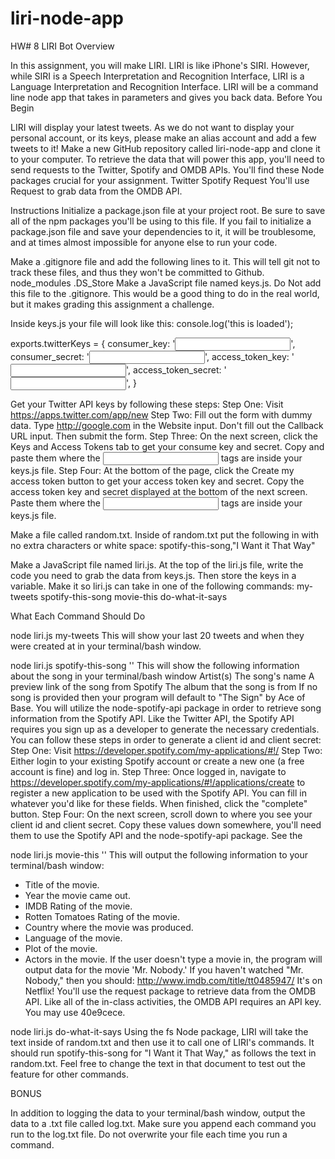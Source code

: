# liri-node-app
HW# 8 LIRI Bot
Overview

In this assignment, you will make LIRI. LIRI is like iPhone's SIRI. However, while SIRI is a Speech Interpretation and Recognition Interface, LIRI is a Language Interpretation and Recognition Interface. LIRI will be a command line node app that takes in parameters and gives you back data.
Before You Begin

LIRI will display your latest tweets. As we do not want to display your personal account, or its keys, please make an alias account and add a few tweets to it!
Make a new GitHub repository called liri-node-app and clone it to your computer.
To retrieve the data that will power this app, you'll need to send requests to the Twitter, Spotify and OMDB APIs. You'll find these Node packages crucial for your assignment.
Twitter
Spotify
Request
You'll use Request to grab data from the OMDB API.

Instructions
Initialize a package.json file at your project root. Be sure to save all of the npm packages you'll be using to this file. If you fail to initialize a package.json file and save your dependencies to it, it will be troublesome, and at times almost impossible for anyone else to run your code.

Make a .gitignore file and add the following lines to it. This will tell git not to track these files, and thus they won't be committed to Github.
node_modules
.DS_Store
Make a JavaScript file named keys.js. Do Not add this file to the .gitignore. This would be a good thing to do in the real world, but it makes grading this assignment a challenge.

Inside keys.js your file will look like this:
console.log('this is loaded');

exports.twitterKeys = {
  consumer_key: '<input here>',
  consumer_secret: '<input here>',
  access_token_key: '<input here>',
  access_token_secret: '<input here>',
}

Get your Twitter API keys by following these steps:
Step One: Visit https://apps.twitter.com/app/new
Step Two: Fill out the form with dummy data. Type http://google.com in the Website input. Don't fill out the Callback URL input. Then submit the form.
Step Three: On the next screen, click the Keys and Access Tokens tab to get your consume key and secret.
Copy and paste them where the <input here> tags are inside your keys.js file.
Step Four: At the bottom of the page, click the Create my access token button to get your access token key and secret.
Copy the access token key and secret displayed at the bottom of the next screen. Paste them where the <input here> tags are inside your keys.js file.

Make a file called random.txt.
Inside of random.txt put the following in with no extra characters or white space:
spotify-this-song,"I Want it That Way"

Make a JavaScript file named liri.js.
At the top of the liri.js file, write the code you need to grab the data from keys.js. Then store the keys in a variable.
Make it so liri.js can take in one of the following commands:
my-tweets
spotify-this-song
movie-this
do-what-it-says

What Each Command Should Do

node liri.js my-tweets
This will show your last 20 tweets and when they were created at in your terminal/bash window.

node liri.js spotify-this-song '<song name here>'
This will show the following information about the song in your terminal/bash window
Artist(s)
The song's name
A preview link of the song from Spotify
The album that the song is from
If no song is provided then your program will default to "The Sign" by Ace of Base.
You will utilize the node-spotify-api package in order to retrieve song information from the Spotify API.
Like the Twitter API, the Spotify API requires you sign up as a developer to generate the necessary credentials. You can follow these steps in order to generate a client id and client secret:
Step One: Visit https://developer.spotify.com/my-applications/#!/
Step Two: Either login to your existing Spotify account or create a new one (a free account is fine) and log in.
Step Three: Once logged in, navigate to https://developer.spotify.com/my-applications/#!/applications/create to register a new application to be used with the Spotify API. You can fill in whatever you'd like for these fields. When finished, click the "complete" button.
Step Four: On the next screen, scroll down to where you see your client id and client secret. Copy these values down somewhere, you'll need them to use the Spotify API and the node-spotify-api package. See the

node liri.js movie-this '<movie name here>'
This will output the following information to your terminal/bash window:
   * Title of the movie.
   * Year the movie came out.
   * IMDB Rating of the movie.
   * Rotten Tomatoes Rating of the movie.
   * Country where the movie was produced.
   * Language of the movie.
   * Plot of the movie.
   * Actors in the movie.
If the user doesn't type a movie in, the program will output data for the movie 'Mr. Nobody.'
If you haven't watched "Mr. Nobody," then you should: http://www.imdb.com/title/tt0485947/
It's on Netflix!
You'll use the request package to retrieve data from the OMDB API. Like all of the in-class activities, the OMDB API requires an API key. You may use 40e9cece.

node liri.js do-what-it-says
Using the fs Node package, LIRI will take the text inside of random.txt and then use it to call one of LIRI's commands.
It should run spotify-this-song for "I Want it That Way," as follows the text in random.txt.
Feel free to change the text in that document to test out the feature for other commands.

BONUS

In addition to logging the data to your terminal/bash window, output the data to a .txt file called log.txt.
Make sure you append each command you run to the log.txt file.
Do not overwrite your file each time you run a command.
